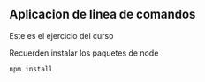 ## Aplicacion de linea de comandos
Este es el ejercicio del curso

Recuerden instalar los paquetes de node

```
npm install
```